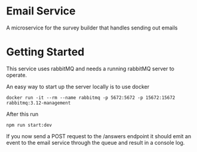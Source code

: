 # Email Service

A microservice for the survey builder that handles sending out emails

# Getting Started

This service uses rabbitMQ and needs a running rabbitMQ server to operate.

An easy way to start up the server locally is to use docker

```
docker run -it --rm --name rabbitmq -p 5672:5672 -p 15672:15672 rabbitmq:3.12-management

```

After this run

```
npm run start:dev
```

If you now send a POST request to the /answers endpoint it should emit an event to the email service through the queue and result in a console log.
